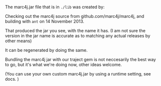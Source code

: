 The marc4j.jar file that is in `./lib` was created by:

Checking out the marc4j source from github.com/marc4j/marc4j, and building
with `ant` on 14 November 2013.

That produced the jar you see, with the name it has. (I am not sure the version
in the jar name is accurate as to matching any actual releases by other means)

It can be regenerated by doing the same.

Bundling the marc4j jar with our traject gem is not neccesarily the
best way to go, but it's what we're doing now, other ideas welcome.

(You can use your own custom marc4j.jar by using a runtime setting,
see docs. )

